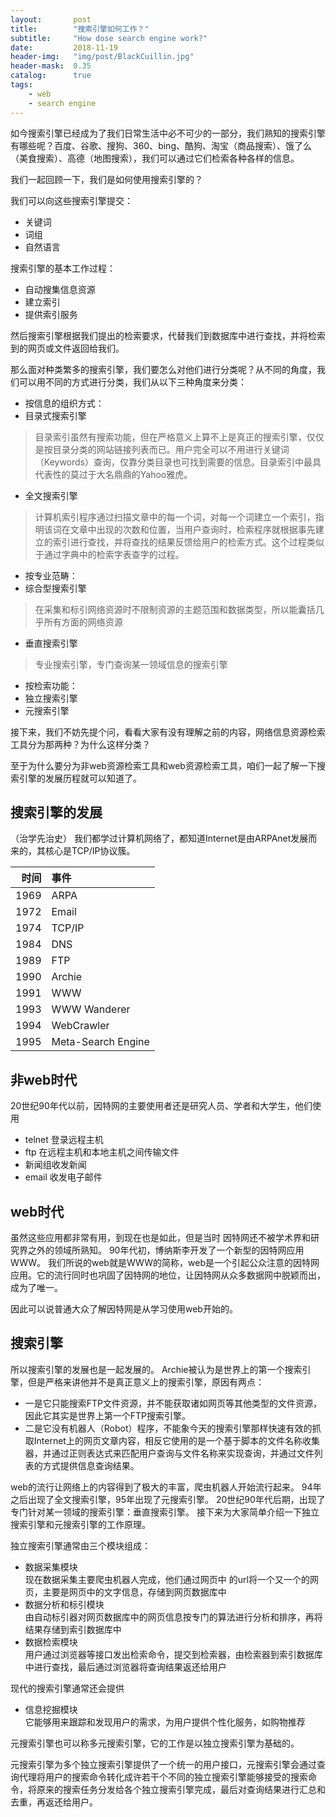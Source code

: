 ```yaml
---
layout:       post
title:        "搜索引擎如何工作？"
subtitle:     "How dose search engine work?"
date:         2018-11-19
header-img:   "img/post/BlackCuillin.jpg"
header-mask:  0.35
catalog:      true
tags:
    - web
    - search engine
---
```



如今搜索引擎已经成为了我们日常生活中必不可少的一部分，我们熟知的搜索引擎有哪些呢？百度、谷歌、搜狗、360、bing、酷狗、淘宝（商品搜索）、饿了么（美食搜索）、高德（地图搜索），我们可以通过它们检索各种各样的信息。

我们一起回顾一下，我们是如何使用搜索引擎的？

我们可以向这些搜索引擎提交：
- 关键词
- 词组
- 自然语言

搜索引擎的基本工作过程：
- 自动搜集信息资源
- 建立索引
- 提供索引服务


然后搜索引擎根据我们提出的检索要求，代替我们到数据库中进行查找，并将检索到的网页或文件返回给我们。


那么面对种类繁多的搜索引擎，我们要怎么对他们进行分类呢？从不同的角度，我们可以用不同的方式进行分类，我们从以下三种角度来分类：
- 按信息的组织方式：
 - 目录式搜索引擎 
>目录索引虽然有搜索功能，但在严格意义上算不上是真正的搜索引擎，仅仅是按目录分类的网站链接列表而已。用户完全可以不用进行关键词（Keywords）查询，仅靠分类目录也可找到需要的信息。目录索引中最具代表性的莫过于大名鼎鼎的Yahoo雅虎。
 - 全文搜索引擎  
>计算机索引程序通过扫描文章中的每一个词，对每一个词建立一个索引，指明该词在文章中出现的次数和位置，当用户查询时，检索程序就根据事先建立的索引进行查找，并将查找的结果反馈给用户的检索方式。这个过程类似于通过字典中的检索字表查字的过程。
- 按专业范畴：
 - 综合型搜索引擎  
>在采集和标引网络资源时不限制资源的主题范围和数据类型，所以能囊括几乎所有方面的网络资源
 - 垂直搜索引擎  
>专业搜索引擎，专门查询某一领域信息的搜索引擎
- 按检索功能：
 - 独立搜索引擎
 - 元搜索引擎

接下来，我们不妨先提个问，看看大家有没有理解之前的内容，网络信息资源检索工具分为那两种？为什么这样分类？

至于为什么要分为非web资源检索工具和web资源检索工具，咱们一起了解一下搜索引擎的发展历程就可以知道了。
## 搜索引擎的发展
（治学先治史）
我们都学过计算机网络了，都知道Internet是由ARPAnet发展而来的，其核心是TCP/IP协议簇。

时间|事件
-:|:-
1969|ARPA
1972|Email
1974|TCP/IP
1984|DNS
1989|FTP
1990|Archie
1991|WWW
1993|WWW Wanderer
1994|WebCrawler
1995|Meta-Search Engine

## 非web时代
20世纪90年代以前，因特网的主要使用者还是研究人员、学者和大学生，他们使用
- telnet 登录远程主机
- ftp 在远程主机和本地主机之间传输文件
- 新闻组收发新闻
- email 收发电子邮件

## web时代
虽然这些应用都非常有用，到现在也是如此，但是当时 因特网还不被学术界和研究界之外的领域所熟知。
90年代初，博纳斯李开发了一个新型的因特网应用WWW。
我们所说的web就是WWW的简称，web是一个引起公众注意的因特网应用。它的流行同时也巩固了因特网的地位，让因特网从众多数据网中脱颖而出，成为了唯一。

因此可以说普通大众了解因特网是从学习使用web开始的。

## 搜索引擎
所以搜索引擎的发展也是一起发展的。
Archie被认为是世界上的第一个搜索引擎，但是严格来讲他并不是真正意义上的搜索引擎，原因有两点：
- 一是它只能搜索FTP文件资源，并不能获取诸如网页等其他类型的文件资源，因此它其实是世界上第一个FTP搜索引擎。
- 二是它没有机器人（Robot）程序，不能象今天的搜索引擎那样快速有效的抓取Internet上的网页文章内容，相反它使用的是一个基于脚本的文件名称收集器，并通过正则表达式来匹配用户查询与文件名称来实现查询，并通过文件列表的方式提供信息查询结果。

web的流行让网络上的内容得到了极大的丰富，爬虫机器人开始流行起来。
94年之后出现了全文搜索引擎，95年出现了元搜索引擎。
20世纪90年代后期，出现了专门针对某一领域的搜索引擎：垂直搜索引擎。
接下来为大家简单介绍一下独立搜索引擎和元搜索引擎的工作原理。

独立搜索引擎通常由三个模块组成：
- 数据采集模块  
现在数据采集主要爬虫机器人完成，他们通过网页中 的url将一个又一个的网页，主要是网页中的文字信息，存储到网页数据库中
- 数据分析和标引模块  
由自动标引器对网页数据库中的网页信息按专门的算法进行分析和排序，再将结果存储到索引数据库中
- 数据检索模块  
用户通过浏览器等接口发出检索命令，提交到检索器，由检索器到索引数据库中进行查找，最后通过浏览器将查询结果返还给用户

现代的搜索引擎通常还会提供
- 信息挖掘模块  
它能够用来跟踪和发现用户的需求，为用户提供个性化服务，如购物推荐

元搜索引擎也可以称多元搜索引擎，它的工作是以独立搜索引擎为基础的。

元搜索引擎为多个独立搜索引擎提供了一个统一的用户接口，元搜索引擎会通过查询代理将用户的搜索命令转化成许若干个不同的独立搜索引擎能够接受的搜索命令，将原来的搜索任务分发给各个独立搜索引擎完成，最后对查询结果进行汇总和去重，再返还给用户。

